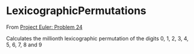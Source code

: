 # LexicographicPermutations

From [Project Euler: Problem 24](https://projecteuler.net/problem=24)

Calculates the millionth lexicographic permutation of the digits 0, 1, 2, 3, 4, 5, 6, 7, 8 and 9